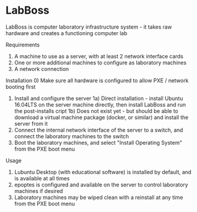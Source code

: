 # LabBoss
LabBoss is computer laboratory infrastructure system - it takes raw hardware and creates a functioning computer lab

Requirements
1) A machine to use as a server, with at least 2 network interface cards
2) One or more additional machines to configure as laboratory machines
3) A network connection

Installation
0) Make sure all hardware is configured to allow PXE / network booting first
1) Install and configure the server
1a) Direct installation - install Ubuntu 16.04LTS on the server machine directly, then install LabBoss and run the post-installs cript
1b) Does not exist yet - but should be able to download a virtual machine package (docker, or similar) and install the server from it
2) Connect the internal network interface of the server to a switch, and connect the laboratory machines to the switch
3) Boot the laboratory machines, and select "Install Operating System" from the PXE boot menu

Usage
1) Lubuntu Desktop (with educational software) is installed by default, and is available at all times
2) epoptes is configured and available on the server to control laboratory machines if desired
3) Laboratory machines may be wiped clean with a reinstall at any time from the PXE boot menu
